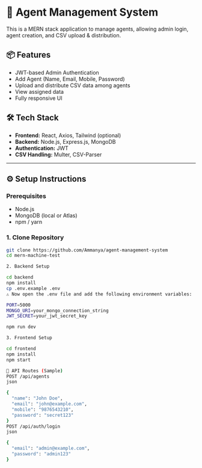 # 🧠 Agent Management System

This is a MERN stack application to manage agents, allowing admin login, agent creation, and CSV upload & distribution.

## 📦 Features

- JWT-based Admin Authentication
- Add Agent (Name, Email, Mobile, Password)
- Upload and distribute CSV data among agents
- View assigned data
- Fully responsive UI

## 🛠️ Tech Stack

- **Frontend:** React, Axios, Tailwind (optional)
- **Backend:** Node.js, Express.js, MongoDB
- **Authentication:** JWT
- **CSV Handling:** Multer, CSV-Parser

---

## ⚙️ Setup Instructions

### Prerequisites

- Node.js
- MongoDB (local or Atlas)
- npm / yarn

### 1. Clone Repository

```bash
git clone https://github.com/Ammanya/agent-management-system
cd mern-machine-test

2. Backend Setup

cd backend
npm install
cp .env.example .env
⚠️ Now open the .env file and add the following environment variables:

PORT=5000
MONGO_URI=your_mongo_connection_string
JWT_SECRET=your_jwt_secret_key

npm run dev

3. Frontend Setup

cd frontend
npm install
npm start

🧪 API Routes (Sample)
POST /api/agents
json

{
  "name": "John Doe",
  "email": "john@example.com",
  "mobile": "9876543210",
  "password": "secret123"
}
POST /api/auth/login
json

{
  "email": "admin@example.com",
  "password": "admin123"
}



